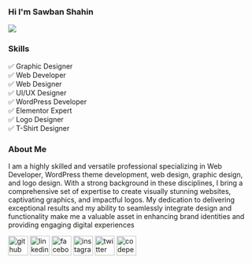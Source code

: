 ### Hi I'm Sawban Shahin
![](https://scontent.fdac5-1.fna.fbcdn.net/v/t39.30808-6/438275733_2206176936396421_1463728305433341535_n.jpg?stp=dst-jpg_p180x540&_nc_cat=110&ccb=1-7&_nc_sid=5f2048&_nc_ohc=9SLyEIc9DHoQ7kNvgH2p9l4&_nc_ht=scontent.fdac5-1.fna&oh=00_AfDVMK2Zfji3UxVQvWlq8WTuNQbiH48ZYcavsajIAWB0lQ&oe=66393E34)

### Skills
✅ Graphic Designer<br>
✅ Web Developer<br>
✅ Web Designer<br>
✅ UI/UX Designer<br>
✅ WordPress Developer<br>
✅ Elementor Expert<br>
✅ Logo Designer<br>
✅ T-Shirt Designer<br>

### About Me
I am a highly skilled and versatile professional specializing in Web Developer, WordPress theme development, web design, graphic design, and logo design. With a strong background in these disciplines, I bring a comprehensive set of expertise to create visually stunning websites, captivating graphics, and impactful logos. My dedication to delivering exceptional results and my ability to seamlessly integrate design and functionality make me a valuable asset in enhancing brand identities and providing engaging digital experiences


[<img src='https://cdn.jsdelivr.net/npm/simple-icons@3.0.1/icons/github.svg' alt='github' height='40'>](https://github.com/sawbanshahin)  [<img src='https://cdn.jsdelivr.net/npm/simple-icons@3.0.1/icons/linkedin.svg' alt='linkedin' height='40'>](https://www.linkedin.com/in/sawbanshahin/)  [<img src='https://cdn.jsdelivr.net/npm/simple-icons@3.0.1/icons/facebook.svg' alt='facebook' height='40'>](https://www.facebook.com/sawbanshahin)  [<img src='https://cdn.jsdelivr.net/npm/simple-icons@3.0.1/icons/instagram.svg' alt='instagram' height='40'>](https://www.instagram.com/sawbanshahin/)  [<img src='https://cdn.jsdelivr.net/npm/simple-icons@3.0.1/icons/twitter.svg' alt='twitter' height='40'>](https://twitter.com/sawbanshahin)  [<img src='https://cdn.jsdelivr.net/npm/simple-icons@3.0.1/icons/codepen.svg' alt='codepen' height='40'>](https://codepen.io/sawbanshahin)  



